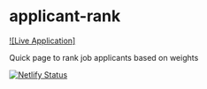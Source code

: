 # applicant-rank

[![Live Application]](https://applicant-rank.netlify.com/)

Quick page to rank job applicants based on weights

[![Netlify Status](https://api.netlify.com/api/v1/badges/a395a7b5-4c5f-4ee7-93ea-2db2a404dccf/deploy-status)](https://app.netlify.com/sites/applicant-rank/deploys)
